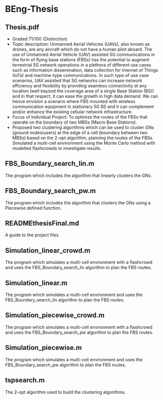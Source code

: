 # BEng-Thesis

Thesis.pdf
-
- Graded 71/100 (Distinction)
- Topic description: Unmanned Aerial Vehicles (UAVs), also known as drones, are any aircraft which do not have a human pilot aboard. The use of Unmanned Aerial Vehicle (UAV) assisted 5G communications in the form of flying base stations (FBSs) has the potential to augment terrestrial 5G network operations in a plethora of different use cases such as information dissemination, data collection for Internet of Things (IoTs) and machine-type communications. In such type of use case scenarios, UAV assisted that 5G networks can increase network efficiency and flexibility by providing seamless connectivity at any location (well beyond the coverage area of a single Base Station (BS)) and in that respect, it can ease the growth in high data demand. We can hence envision a scenario where FBS mounted with wireless communication equipment in stationary 5G BS and it can complement and/or enhance the existing cellular network infrastructure. 
- Focus of Individual Project: To optimize the routes of the FBSs that operate on the boundary of two MBSs (Macro Base Stations).
- Proposed two clustering algorithms which can be used to cluster GNs (ground nodes\users) at the edge of a cell (boundary between two MBSs) based on the 2-opt algorithm, planning the routes of the FBSs. Simulated a multi-cell environment using the Monte Carlo method with modelled flashcrowds to investigate results.

FBS_Boundary_search_lin.m
-
The program which includes the algorithm that linearly clusters the GNs.

FBS_Boundary_search_pw.m
-
The program which includes the algorithm that clusters the GNs using a Piecewise defined function.

READMEthesisFinal.md
-
A guide to the project files

Simulation_linear_crowd.m
-
The program which simulates a multi-cell environment with a flashcrowd and uses the FBS_Boundary_search_lin algorithm to plan the FBS routes.

Simulation_linear.m
-
The program which simulates a multi-cell environment and uses the FBS_Boundary_search_lin algorithm to plan the FBS routes.

Simulation_piecewise_crowd.m
-
The program which simulates a multi-cell environment with a flashcrowd and uses the FBS_Boundary_search_pw algorithm to plan the FBS routes.

Simulation_piecewise.m
-
The program which simulates a multi-cell environment and uses the FBS_Boundary_search_pw algorithm to plan the FBS routes.

tspsearch.m
-
The 2-opt algorithm used to build the clustering algorithms.

